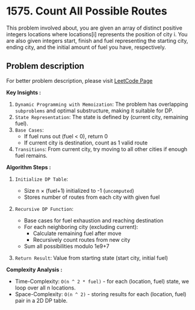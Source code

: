 # 1575. Count All Possible Routes

This problem involved about, you are given an array of distinct positive integers locations where locations[i] represents the position of city i. You are also given integers start, finish and fuel representing the starting city, ending city, and the initial amount of fuel you have, respectively.

## Problem description

For better problem description, please visit [LeetCode Page](https://leetcode.com/problems/count-all-possible-routes/description)

**Key Insights :**<br/>

1. `Dynamic Programming with Memoization`: The problem has overlapping `subproblems` and optimal substructure, making it suitable for DP.
2. `State Representation`: The state is defined by (current city, remaining fuel).
3. `Base Cases`:
    - If fuel runs out (fuel < 0), return 0
    - If current city is destination, count as 1 valid route
4. `Transitions`: From current city, try moving to all other cities if enough fuel remains.

**Algorithm Steps :**<br/>

1. `Initialize DP Table`:

    - Size n × (fuel+1) initialized to -1 (`uncomputed`)
    - Stores number of routes from each city with given fuel

2. `Recursive DP Function`:

    - Base cases for fuel exhaustion and reaching destination
    - For each neighboring city (excluding current):
        - Calculate remaining fuel after move
        - Recursively count routes from new city
    - Sum all possibilities modulo 1e9+7

3. `Return Result`: Value from starting state (start city, initial fuel)

**Complexity Analysis :**<br/>

-   Time-Complexity: `O(n ^ 2 * fuel)` - for each (location, fuel) state, we loop over all n locations.
-   Space-Complexity: `O(n ^ 2)` - storing results for each (location, fuel) pair in a 2D DP table.
